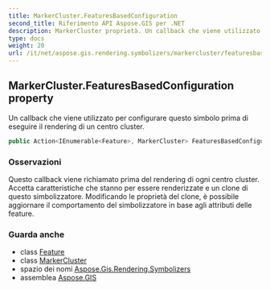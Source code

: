```yaml
---
title: MarkerCluster.FeaturesBasedConfiguration
second_title: Riferimento API Aspose.GIS per .NET
description: MarkerCluster proprietà. Un callback che viene utilizzato per configurare questo simbolo prima di eseguire il rendering di un centro cluster.
type: docs
weight: 20
url: /it/net/aspose.gis.rendering.symbolizers/markercluster/featuresbasedconfiguration/
---
```

## MarkerCluster.FeaturesBasedConfiguration property

Un callback che viene utilizzato per configurare questo simbolo prima di eseguire il rendering di un centro cluster.

```csharp
public Action<IEnumerable<Feature>, MarkerCluster> FeaturesBasedConfiguration { get; set; }
```

### Osservazioni

Questo callback viene richiamato prima del rendering di ogni centro cluster. Accetta caratteristiche che stanno per essere renderizzate e un clone di questo simbolizzatore. Modificando le proprietà del clone, è possibile aggiornare il comportamento del simbolizzatore in base agli attributi delle feature.

### Guarda anche

* class [Feature](../../../aspose.gis/feature/)
* class [MarkerCluster](../)
* spazio dei nomi [Aspose.Gis.Rendering.Symbolizers](../../markercluster/)
* assemblea [Aspose.GIS](../../../)


